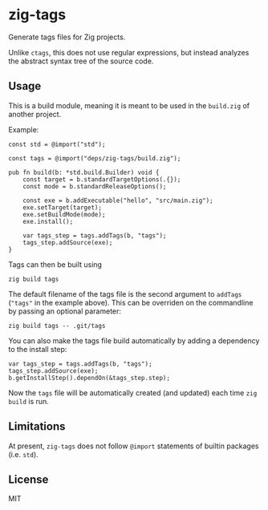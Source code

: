# zig-tags

Generate tags files for Zig projects.

Unlike `ctags`, this does not use regular expressions, but instead analyzes the
abstract syntax tree of the source code.

## Usage

This is a build module, meaning it is meant to be used in the `build.zig` of
another project.

Example:

```zig
const std = @import("std");

const tags = @import("deps/zig-tags/build.zig");

pub fn build(b: *std.build.Builder) void {
    const target = b.standardTargetOptions(.{});
    const mode = b.standardReleaseOptions();

    const exe = b.addExecutable("hello", "src/main.zig");
    exe.setTarget(target);
    exe.setBuildMode(mode);
    exe.install();

    var tags_step = tags.addTags(b, "tags");
    tags_step.addSource(exe);
}
```

Tags can then be built using

    zig build tags

The default filename of the tags file is the second argument to `addTags`
(`"tags"` in the example above). This can be overriden on the commandline by
passing an optional parameter:

    zig build tags -- .git/tags

You can also make the tags file build automatically by adding a dependency to
the install step:

```zig
var tags_step = tags.addTags(b, "tags");
tags_step.addSource(exe);
b.getInstallStep().dependOn(&tags_step.step);
```

Now the `tags` file will be automatically created (and updated) each time `zig
build` is run.

## Limitations

At present, `zig-tags` does not follow `@import` statements of builtin packages
(i.e. `std`).

## License

MIT
